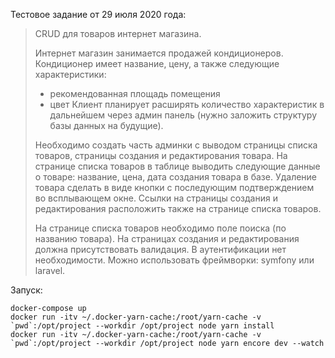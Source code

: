 Тестовое задание от 29 июля 2020 года:

> CRUD для товаров интернет магазина.
> 
> Интернет магазин занимается продажей кондиционеров.
> Кондиционер имеет название, цену, а также следующие характеристики:
> - рекомендованная площадь помещения
> - цвет
> Клиент планирует расширять количество характеристик в дальнейшем через админ панель (нужно заложить структуру базы данных на будущие).
> 
> Необходимо создать часть админки с выводом страницы списка товаров, страницы создания и редактирования товара. 
> На странице списка товаров в таблице выводить следующие данные о товаре: название, цена, дата создания товара в базе.
> Удаление товара сделать в виде кнопки с последующим подтверждением во всплывающем окне.
> Ссылки на страницы создания и редактирования расположить также на странице списка товаров.
> 
> На странице списка товаров необходимо поле поиска (по названию товара).
> На страницах создания и редактирования должна присутствовать валидация.
> В аутентификации нет необходимости.
> Можно использовать фреймворки: symfony или laravel.

Запуск:
```
docker-compose up
docker run -itv ~/.docker-yarn-cache:/root/yarn-cache -v `pwd`:/opt/project --workdir /opt/project node yarn install
docker run -itv ~/.docker-yarn-cache:/root/yarn-cache -v `pwd`:/opt/project --workdir /opt/project node yarn encore dev --watch
```
